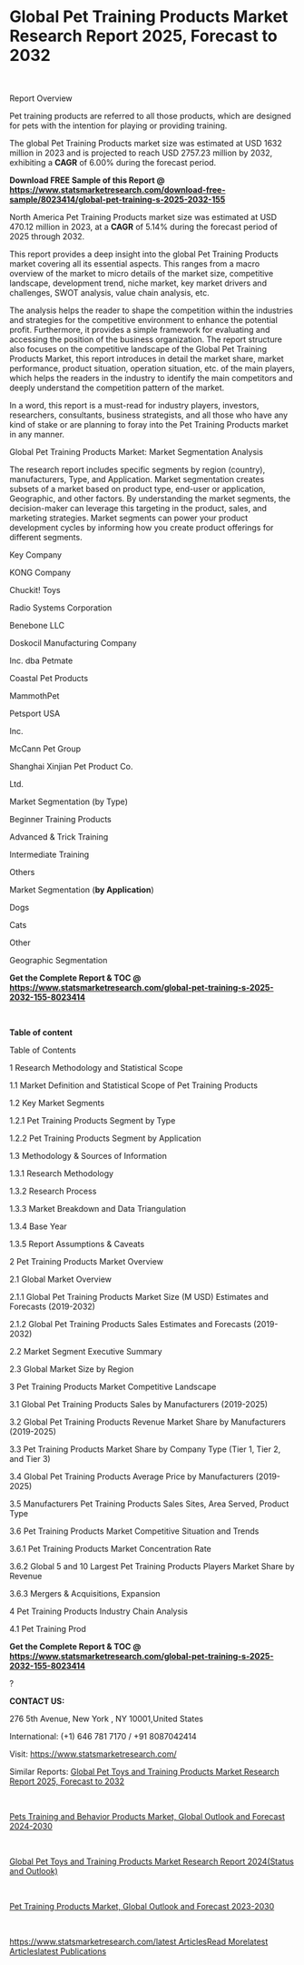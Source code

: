 <h1>Global Pet Training Products Market Research Report 2025, Forecast to 2032</h1><br/><p>Report Overview</p>
 
 
 
 <p>Pet training products are referred to all those products, which are designed for pets with the intention for playing or providing training.</p>
 
 
 
 <p>The global Pet Training Products market size was estimated at USD 1632 million in 2023 and is projected to reach USD 2757.23 million by 2032, exhibiting a <strong>CAGR</strong> of 6.00% during the forecast period.</p>
 
 
 
 <p><strong>Download FREE Sample of this Report @ <a href="https://www.statsmarketresearch.com/download-free-sample/8023414/global-pet-training-s-2025-2032-155">https://www.statsmarketresearch.com/download-free-sample/8023414/global-pet-training-s-2025-2032-155</a></strong></p>
 
 
 
 <p>North America Pet Training Products market size was estimated at USD 470.12 million in 2023, at a <strong>CAGR</strong> of 5.14% during the forecast period of 2025 through 2032.</p>
 
 
 
 <p>This report provides a deep insight into the global Pet Training Products market covering all its essential aspects. This ranges from a macro overview of the market to micro details of the market size, competitive landscape, development trend, niche market, key market drivers and challenges, SWOT analysis, value chain analysis, etc.</p>
 
 
 
 <p>The analysis helps the reader to shape the competition within the industries and strategies for the competitive environment to enhance the potential profit. Furthermore, it provides a simple framework for evaluating and accessing the position of the business organization. The report structure also focuses on the competitive landscape of the Global Pet Training Products Market, this report introduces in detail the market share, market performance, product situation, operation situation, etc. of the main players, which helps the readers in the industry to identify the main competitors and deeply understand the competition pattern of the market.</p>
 
 
 
 <p>In a word, this report is a must-read for industry players, investors, researchers, consultants, business strategists, and all those who have any kind of stake or are planning to foray into the Pet Training Products market in any manner.</p>
 
 
 
 <p>Global Pet Training Products Market: Market Segmentation Analysis</p>
 
 
 
 <p>The research report includes specific segments by region (country), manufacturers, Type, and Application. Market segmentation creates subsets of a market based on product type, end-user or application, Geographic, and other factors. By understanding the market segments, the decision-maker can leverage this targeting in the product, sales, and marketing strategies. Market segments can power your product development cycles by informing how you create product offerings for different segments.</p>
 
 
 
 <p>Key Company</p>
 
 
 
 <p>KONG Company</p>
 
 
 
 <p>Chuckit! Toys</p>
 
 
 
 <p>Radio Systems Corporation</p>
 
 
 
 <p>Benebone LLC</p>
 
 
 
 <p>Doskocil Manufacturing Company</p>
 
 
 
 <p>Inc. dba Petmate</p>
 
 
 
 <p>Coastal Pet Products</p>
 
 
 
 <p>MammothPet</p>
 
 
 
 <p>Petsport USA</p>
 
 
 
 <p>Inc.</p>
 
 
 
 <p>McCann Pet Group</p>
 
 
 
 <p>Shanghai Xinjian Pet Product Co.</p>
 
 
 
 <p>Ltd.</p>
 
 
 
 <p>Market Segmentation (by Type)</p>
 
 
 
 <p>Beginner Training Products</p>
 
 
 
 <p>Advanced & Trick Training</p>
 
 
 
 <p>Intermediate Training</p>
 
 
 
 <p>Others</p>
 
 
 
 <p>Market Segmentation (<strong>by Application</strong>)</p>
 
 
 
 <p>Dogs</p>
 
 
 
 <p>Cats</p>
 
 
 
 <p>Other</p>
 
 
 
 <p>Geographic Segmentation</p>
 
 
 
 <div><b>Get the Complete Report & TOC @ <a href="https://www.statsmarketresearch.com/global-pet-training-s-2025-2032-155-8023414">https://www.statsmarketresearch.com/global-pet-training-s-2025-2032-155-8023414</a></b></div>
 
 
 
 <p><br />
 
 <b>Table of content</b></p>
 
 
 
 <p>Table of Contents<br />
 
 1 Research Methodology and Statistical Scope<br />
 
 1.1 Market Definition and Statistical Scope of Pet Training Products<br />
 
 1.2 Key Market Segments<br />
 
 1.2.1 Pet Training Products Segment by Type<br />
 
 1.2.2 Pet Training Products Segment by Application<br />
 
 1.3 Methodology & Sources of Information<br />
 
 1.3.1 Research Methodology<br />
 
 1.3.2 Research Process<br />
 
 1.3.3 Market Breakdown and Data Triangulation<br />
 
 1.3.4 Base Year<br />
 
 1.3.5 Report Assumptions & Caveats<br />
 
 2 Pet Training Products Market Overview<br />
 
 2.1 Global Market Overview<br />
 
 2.1.1 Global Pet Training Products Market Size (M USD) Estimates and Forecasts (2019-2032)<br />
 
 2.1.2 Global Pet Training Products Sales Estimates and Forecasts (2019-2032)<br />
 
 2.2 Market Segment Executive Summary<br />
 
 2.3 Global Market Size by Region<br />
 
 3 Pet Training Products Market Competitive Landscape<br />
 
 3.1 Global Pet Training Products Sales by Manufacturers (2019-2025)<br />
 
 3.2 Global Pet Training Products Revenue Market Share by Manufacturers (2019-2025)<br />
 
 3.3 Pet Training Products Market Share by Company Type (Tier 1, Tier 2, and Tier 3)<br />
 
 3.4 Global Pet Training Products Average Price by Manufacturers (2019-2025)<br />
 
 3.5 Manufacturers Pet Training Products Sales Sites, Area Served, Product Type<br />
 
 3.6 Pet Training Products Market Competitive Situation and Trends<br />
 
 3.6.1 Pet Training Products Market Concentration Rate<br />
 
 3.6.2 Global 5 and 10 Largest Pet Training Products Players Market Share by Revenue<br />
 
 3.6.3 Mergers & Acquisitions, Expansion<br />
 
 4 Pet Training Products Industry Chain Analysis<br />
 
 4.1 Pet Training Prod</p>
 
 
 
 <div><b>Get the Complete Report & TOC @ <a href="https://www.statsmarketresearch.com/global-pet-training-s-2025-2032-155-8023414">https://www.statsmarketresearch.com/global-pet-training-s-2025-2032-155-8023414</a></b></div>
 
 
 
 <p>? </p>
 
 
 
 <p><b>CONTACT US:</b><br />
 
 276 5th Avenue, New York , NY 10001,United States<br />
 
 International: (+1) 646 781 7170 / +91 8087042414<br />
 
 Visit: <a href="https://www.statsmarketresearch.com/">https://www.statsmarketresearch.com/</a><br />
 
 Similar Reports: <a href="https://www.statsmarketresearch.com/global-pet-training-s-2025-2032-155-8023414">Global Pet Toys and Training Products Market Research Report 2025, Forecast to 2032</a><br />
 
 <br />
 
 <a href="https://www.statsmarketresearch.com/global-pet-training-s-2025-2032-155-8023414">Pets Training and Behavior Products Market, Global Outlook and Forecast 2024-2030</a><br />
 
 <br />
 
 <a href="https://www.statsmarketresearch.com/global-pet-training-s-2025-2032-155-8023414">Global Pet Toys and Training Products Market Research Report 2024(Status and Outlook)</a><br />
 
 <br />
 
 <a href="https://www.statsmarketresearch.com/global-pet-training-s-2025-2032-155-8023414">Pet Training Products Market, Global Outlook and Forecast 2023-2030</a><br />
 
 <br />
 
 <a href="https://gyeongbokgung.com">https://www.statsmarketresearch.com/</a><a href="https://hallyeomaritime.com">latest Articles</a><a href="https://jingwansa.com">Read More</a><a href="https://nguoiviet.jp/">latest Articles</a><a href="https://www.intelmarketresearch.com/">latest Publications</a></p>